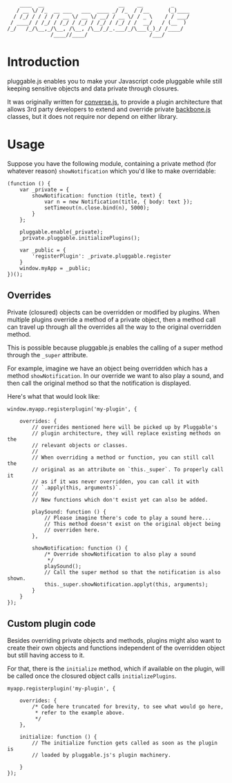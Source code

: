         ____  __                        __    __         _
       / __ \/ /_  __ ___   ___  ____ _/ /_  / /__      (_)____
      / /_/ / / / / / __ \/ __ \/ __/ / __ \/ / _ \    / / ___/
     / ____/ / /_/ / /_/ / /_/ / /_/ / /_/ / /  __/   / (__  )
    /_/   /_/\__,_/\__, /\__, /\__/_/_.___/_/\___(_)_/ /____/
                  /____//____/                    /___/ 

# Introduction

pluggable.js enables you to make your Javascript code pluggable while still
keeping sensitive objects and data private through closures.

It was originally written for [converse.js](https://conversejs.org), to provide
a plugin architecture that allows 3rd party developers to extend and override
private [backbone.js](http://backbonejs.org) classes, but it does not require
nor depend on either library.

# Usage

Suppose you have the following module, containing a private method (for
whatever reason) `showNotification` which you'd like to make overridable:

    (function () {
        var _private = {
            showNotification: function (title, text) {
                var n = new Notification(title, { body: text });
                setTimeout(n.close.bind(n), 5000);
            }
        };

        pluggable.enable(_private);
        _private.pluggable.initializePlugins();

        var _public = {
            'registerPlugin': _private.pluggable.register
        }
        window.myApp = _public;
    })();

## Overrides

Private (closured) objects can be overridden or modified by plugins. When multiple
plugins override a method of a private object, then a method call can travel up
through all the overrides all the way to the original overridden method.

This is possible because pluggable.js enables the calling of a super method
through the `_super` attribute.

For example, imagine we have an object being overridden which has a method
`showNotification`. In our override we want to also play a sound, and then call
the original method so that the notification is displayed.

Here's what that would look like:

    window.myapp.registerplugin('my-plugin', {

        overrides: {
            // overrides mentioned here will be picked up by Pluggable's
            // plugin architecture, they will replace existing methods on the
            // relevant objects or classes.
            // 
            // When overriding a method or function, you can still call the
            // original as an attribute on `this._super`. To properly call it
            // as if it was never overridden, you can call it with
            // `.apply(this, arguments)`.
            //
            // New functions which don't exist yet can also be added.

            playSound: function () {
                // Please imagine there's code to play a sound here...
                // This method doesn't exist on the original object being
                // overriden here.
            },

            showNotification: function () {
                /* Override showNotification to also play a sound
                 */
                playSound();
                // Call the super method so that the notification is also shown.
                this._super.showNotification.applyt(this, arguments);
            }
        }
    });

## Custom plugin code

Besides overriding private objects and methods, plugins might also want to
create their own objects and functions independent of the overridden object but
still having access to it.

For that, there is the `initialize` method, which if available on the plugin,
will be called once the closured object calls `initializePlugins`.


    myapp.registerplugin('my-plugin', {

        overrides: {
            /* Code here truncated for brevity, to see what would go here,
             * refer to the example above.
             */
        },

        initialize: function () {
            // The initialize function gets called as soon as the plugin is
            // loaded by pluggable.js's plugin machinery.

        }
    });

    
